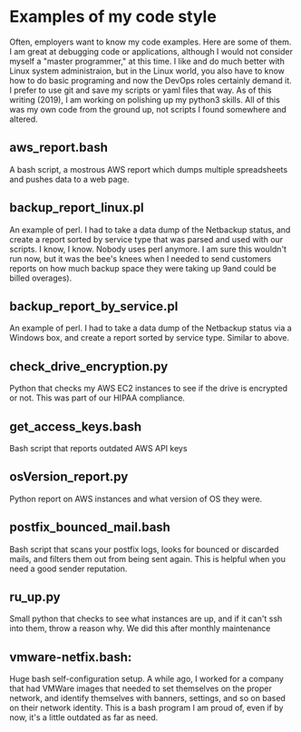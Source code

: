 # Examples of my code style

Often, employers want to know my code examples.  Here are some of them.  I am great at debugging code or applications, although I would not consider myself a "master programmer," at this time.  I like and do much better with Linux system administraion, but in the Linux world, you also have to know how to do basic programing and now the DevOps roles certainly demand it.  I prefer to use git and save my scripts or yaml files that way. As of this writing (2019), I am working on polishing up my python3 skills.  All of this was my own code from the ground up, not scripts I found somewhere and altered.

## aws_report.bash
A bash script, a mostrous AWS report which dumps multiple spreadsheets and pushes data to a web page.

## backup_report_linux.pl
An example of perl.  I had to take a data dump of the Netbackup status, and create a report sorted by service type that was parsed and used with our scripts.  I know, I know.  Nobody uses perl anymore.  I am sure this wouldn't run now, but it was the bee's knees when I needed to send customers reports on how much backup space they were taking up 9and could be billed overages).

## backup_report_by_service.pl
An example of perl.  I had to take a data dump of the Netbackup status via a Windows box, and create a report sorted by service type.  Similar to above.

## check_drive_encryption.py
Python that checks my AWS EC2 instances to see if the drive is encrypted or not.  This was part of our HIPAA compliance.

## get_access_keys.bash
Bash script that reports outdated AWS API keys 

## osVersion_report.py
Python report on AWS instances and what version of OS they were.

## postfix_bounced_mail.bash
Bash script that scans your postfix logs, looks for bounced or discarded mails, and filters them out from being sent again.  This is helpful when you need a good sender reputation.

## ru_up.py
Small python that checks to see what instances are up, and if it can't ssh into them, throw a reason why.  We did this after monthly
maintenance

## vmware-netfix.bash: 
Huge bash self-configuration setup. A while ago, I worked for a company that had VMWare images that needed to set themselves on the proper network, and identify themselves with banners, settings, and so on based on their network identity.  This is a bash program I am proud of, even if by now, it's a little outdated as far as need.
